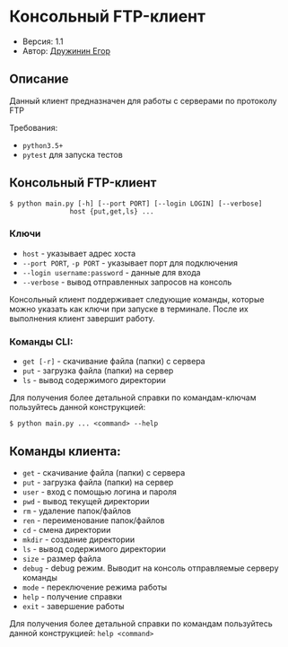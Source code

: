 # Консольный FTP-клиент

+ Версия: 1.1
+ Автор: [Дружинин Егор](http://github.com/hexlify/)

## Описание

Данный клиент предназначен для работы с серверами по протоколу FTP

Требования:

+ `python3.5+`
+ `pytest` для запуска тестов

## Консольный FTP-клиент

```
$ python main.py [-h] [--port PORT] [--login LOGIN] [--verbose]
               host {put,get,ls} ...
```

### Ключи

+  `host` - указывает адрес хоста
+  `--port PORT`, `-p PORT` - указывает порт для подключения
+  `--login username:password` - данные для входа
+ `--verbose` - вывод отправленных запросов на консоль

Консольный клиент поддерживает следующие команды, которые можно указать как ключи при запуске в терминале. После их выполнения клиент завершит работу.

### Команды CLI:

+ `get [-r]` - скачивание файла (папки) с сервера
+ `put` - загрузка файла (папки) на сервер
+ `ls` - вывод содержимого директории

Для получения более детальной справки по командам-ключам пользуйтесь данной конструкцией:

```
$ python main.py ... <command> --help
```

## Команды клиента:

+ `get` - скачивание файла (папки) с сервера
+ `put` - загрузка файла (папки) на сервер
+ `user` - вход с помощью логина и пароля
+ `pwd` - вывод текущей директории
+ `rm` - удаление папок/файлов
+ `ren` - переименование папок/файлов
+ `cd` - смена директории
+ `mkdir` - создание директории
+ `ls` - вывод содержимого директории
+ `size` - размер файла
+ `debug` - debug режим. Выводит на консоль отправляемые серверу команды
+ `mode` - переключение режима работы
+ `help` - получение справки
+ `exit` - завершение работы

Для получения более детальной справки по командам пользуйтесь данной конструкцией: `help <command>`
